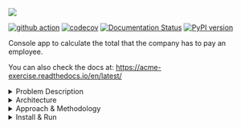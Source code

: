 ![](https://i.imgur.com/XyOI6vj.gif)

[![github action](https://github.com/israteneda/acme/workflows/tests/badge.svg)](https://github.com/israteneda/acme/actions)
[![codecov](https://codecov.io/gh/israteneda/acme/branch/main/graph/badge.svg?token=VFOOKJY89R)](https://codecov.io/gh/israteneda/acme)
[![Documentation Status](https://readthedocs.org/projects/acme-exercise/badge/?version=latest)](https://acme-exercise.readthedocs.io/en/latest/?badge=latest)
[![PyPI version](https://badge.fury.io/py/acme-exercise.svg)](https://badge.fury.io/py/acme-exercise)


Console app to calculate the total that the company has to pay an employee.

You can also check the docs at: https://acme-exercise.readthedocs.io/en/latest/

<details><summary>Problem Description</summary>

The company ACME offers their employees the flexibility to work the hours they want. They will pay for the hours worked based on the day of the week and time of day, according to the following table:

| Monday - Friday      | Saturday and Sunday  |
|----------------------|----------------------|
| 00:01 - 09:00 25 USD | 00:01 - 09:00 30 USD |
| 09:01 - 18:00 15 USD | 09:01 - 18:00 20 USD |
| 18:01 - 00:00 20 USD | 18:01 - 00:00 25 USD |

The goal of this exercise is to calculate the total that the company has to pay an employee, based on the hours they worked and the times during which they worked. The following abbreviations will be used for entering data:

| Monday | Tuesday | Wednesday | Thursday | Friday | Saturday | Sunday |
|--------|---------|-----------|----------|--------|----------|--------|
| MO     | TU      | WE        | TH       | FR     | SA       | SU     |

**Input:** the name of an employee and the schedule they worked, indicating the time and hours. This should be a .txt file with at least five sets of data. You can include the data from our two examples below.

**Output:** indicate how much the employee has to be paid

For example:

| Case       | Case 1                                                                     | Case 2                                           |
|------------|----------------------------------------------------------------------------|--------------------------------------------------|
| **Input**  | RENE=MO10:00-12:00,TU10:00-12:00,TH01:00-03:00,SA14:00-18:00,SU20:00-21:00 | ASTRID=MO10:00-12:00,TH12:00-14:00,SU20:00-21:00 |
| **Output** | The amount to pay RENE is: 215 USD                                         | The amount to pay ASTRID is: 85 USD              |
</details>

<details><summary>Architecture</summary>
</details>

<details><summary>Approach & Methodology</summary>

First I started with the set up of the environment, creating the repository, docs, adding the readme.md and GitHub configuration.

Secondly I started thinking how structure the console app, so I search for some examples on GitHub, after that I create the app structure and architecture using C4 Model.

To start with the functional side I decided to develop a minimum viable implementation to refactor later. I implemented the basic functionality with the provided use cases.

After developed the solution I deploy the console app to PyPI to easily use for the end user.

For the app development I used <a href="https://en.wikipedia.org/wiki/Kanban_(development)" target="_blank">Kanban Method</a> and <a href="https://en.wikipedia.org/wiki/Pomodoro_Technique" target="_blank">Pomodoro Technique</a>. 

</details>

<details><summary>Install & Run</summary>

For run the test execute:

```
python -m unittest -v
```

</details>
